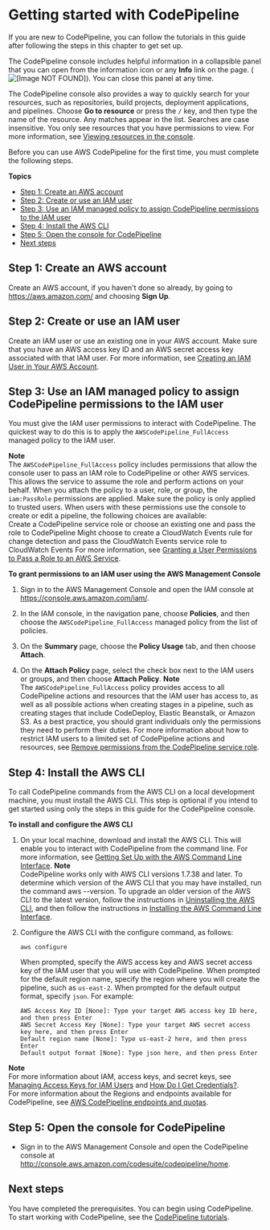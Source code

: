 # Getting started with CodePipeline<a name="getting-started-codepipeline"></a>

If you are new to CodePipeline, you can follow the tutorials in this guide after following the steps in this chapter to get set up\.

The CodePipeline console includes helpful information in a collapsible panel that you can open from the information icon or any **Info** link on the page\. \(![\[Image NOT FOUND\]](http://docs.aws.amazon.com/codepipeline/latest/userguide/images/console-info-icon.png)\)\. You can close this panel at any time\.

The CodePipeline console also provides a way to quickly search for your resources, such as repositories, build projects, deployment applications, and pipelines\. Choose **Go to resource** or press the `/` key, and then type the name of the resource\. Any matches appear in the list\. Searches are case insensitive\. You only see resources that you have permissions to view\. For more information, see [Viewing resources in the console](security-iam-resources-console.md)\. 

Before you can use AWS CodePipeline for the first time, you must complete the following steps\.

**Topics**
+ [Step 1: Create an AWS account](#create-aws-account)
+ [Step 2: Create or use an IAM user](#create-iam-user)
+ [Step 3: Use an IAM managed policy to assign CodePipeline permissions to the IAM user](#assign-permissions)
+ [Step 4: Install the AWS CLI](#install-cli)
+ [Step 5: Open the console for CodePipeline](#open-codepipeline-console)
+ [Next steps](#next-steps)

## Step 1: Create an AWS account<a name="create-aws-account"></a>

Create an AWS account, if you haven't done so already, by going to [https://aws\.amazon\.com/](https://aws.amazon.com/) and choosing **Sign Up**\.

## Step 2: Create or use an IAM user<a name="create-iam-user"></a>

Create an IAM user or use an existing one in your AWS account\. Make sure that you have an AWS access key ID and an AWS secret access key associated with that IAM user\. For more information, see [Creating an IAM User in Your AWS Account](https://docs.aws.amazon.com/IAM/latest/UserGuide/Using_SettingUpUser.html)\.

## Step 3: Use an IAM managed policy to assign CodePipeline permissions to the IAM user<a name="assign-permissions"></a>

You must give the IAM user permissions to interact with CodePipeline\. The quickest way to do this is to apply the `AWSCodePipeline_FullAccess` managed policy to the IAM user\. 

**Note**  
The `AWSCodePipeline_FullAccess` policy includes permissions that allow the console user to pass an IAM role to CodePipeline or other AWS services\. This allows the service to assume the role and perform actions on your behalf\. When you attach the policy to a user, role, or group, the `iam:PassRole` permissions are applied\. Make sure the policy is only applied to trusted users\. When users with these permissions use the console to create or edit a pipeline, the following choices are available:  
Create a CodePipeline service role or choose an existing one and pass the role to CodePipeline
Might choose to create a CloudWatch Events rule for change detection and pass the CloudWatch Events service role to CloudWatch Events 
For more information, see [Granting a User Permissions to Pass a Role to an AWS Service](https://docs.aws.amazon.com/IAM/latest/UserGuide/id_roles_use_passrole.html)\.

**To grant permissions to an IAM user using the AWS Management Console**

1. Sign in to the AWS Management Console and open the IAM console at [https://console\.aws\.amazon\.com/iam/](https://console.aws.amazon.com/iam/)\.

1. In the IAM console, in the navigation pane, choose **Policies**, and then choose the `AWSCodePipeline_FullAccess` managed policy from the list of policies\.

1. On the **Summary** page, choose the **Policy Usage** tab, and then choose **Attach**\.

1. On the **Attach Policy** page, select the check box next to the IAM users or groups, and then choose **Attach Policy**\.
**Note**  
The `AWSCodePipeline_FullAccess` policy provides access to all CodePipeline actions and resources that the IAM user has access to, as well as all possible actions when creating stages in a pipeline, such as creating stages that include CodeDeploy, Elastic Beanstalk, or Amazon S3\. As a best practice, you should grant individuals only the permissions they need to perform their duties\. For more information about how to restrict IAM users to a limited set of CodePipeline actions and resources, see [Remove permissions from the CodePipeline service role](security-iam.md#remove-permissions-from-policy)\.

## Step 4: Install the AWS CLI<a name="install-cli"></a>

To call CodePipeline commands from the AWS CLI on a local development machine, you must install the AWS CLI\. This step is optional if you intend to get started using only the steps in this guide for the CodePipeline console\.

**To install and configure the AWS CLI**

1. On your local machine, download and install the AWS CLI\. This will enable you to interact with CodePipeline from the command line\. For more information, see [Getting Set Up with the AWS Command Line Interface](https://docs.aws.amazon.com/cli/latest/userguide/cli-chap-getting-set-up.html)\.
**Note**  
CodePipeline works only with AWS CLI versions 1\.7\.38 and later\. To determine which version of the AWS CLI that you may have installed, run the command aws \-\-version\. To upgrade an older version of the AWS CLI to the latest version, follow the instructions in [Uninstalling the AWS CLI](https://docs.aws.amazon.com/cli/latest/userguide/cli-uninstall.html), and then follow the instructions in [Installing the AWS Command Line Interface](https://docs.aws.amazon.com/cli/latest/userguide/installing.html)\.

1. Configure the AWS CLI with the configure command, as follows:

   ```
   aws configure
   ```

   When prompted, specify the AWS access key and AWS secret access key of the IAM user that you will use with CodePipeline\. When prompted for the default region name, specify the region where you will create the pipeline, such as `us-east-2`\. When prompted for the default output format, specify `json`\. For example:

   ```
   AWS Access Key ID [None]: Type your target AWS access key ID here, and then press Enter
   AWS Secret Access Key [None]: Type your target AWS secret access key here, and then press Enter
   Default region name [None]: Type us-east-2 here, and then press Enter
   Default output format [None]: Type json here, and then press Enter
   ```
**Note**  
For more information about IAM, access keys, and secret keys, see [Managing Access Keys for IAM Users](https://docs.aws.amazon.com/IAM/latest/UserGuide/ManagingCredentials.html) and [How Do I Get Credentials?](https://docs.aws.amazon.com/IAM/latest/UserGuide/IAM_Introduction.html#IAM_SecurityCredentials)\.   
For more information about the Regions and endpoints available for CodePipeline, see [AWS CodePipeline endpoints and quotas](https://docs.aws.amazon.com/general/latest/gr/codepipeline.html)\.

## Step 5: Open the console for CodePipeline<a name="open-codepipeline-console"></a>
+ Sign in to the AWS Management Console and open the CodePipeline console at [http://console\.aws\.amazon\.com/codesuite/codepipeline/home](http://console.aws.amazon.com/codesuite/codepipeline/home)\.

## Next steps<a name="next-steps"></a>

You have completed the prerequisites\. You can begin using CodePipeline\. To start working with CodePipeline, see the [CodePipeline tutorials](tutorials.md)\.